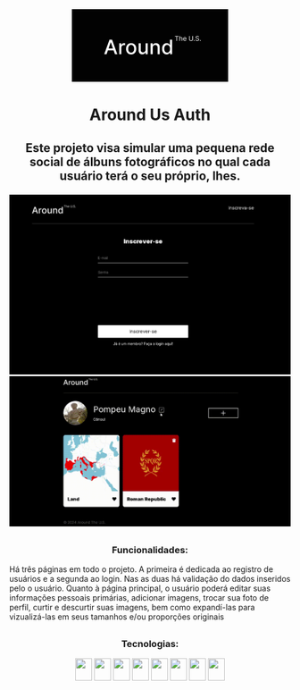 <div align="center">
    <img alt="Around Us Logo" src="./docs/images/preview_logo_aroundus.png" />
    <h1>Around Us Auth</h1>
</div>

## <p align="center">Este projeto visa simular uma pequena rede social de álbuns fotográficos no qual cada usuário terá o seu próprio, lhes.</p>

<div align="center">
    <img alt="Around Us Logo" src="./docs/images/preview_auth_around_us.gif" />
    <img alt="Around Us Logo" src="./docs/images/preview_around_us.gif" />
</div>

##

### <h3 align="center">Funcionalidades:</h3>
<div>
    <p>Há três páginas em todo o projeto. A primeira é dedicada ao registro de usuários e a segunda ao login. Nas as duas há validação do dados inseridos pelo o usuário.
    Quanto à página principal, o usuário poderá editar suas informações pessoais primárias, adicionar imagens, trocar sua foto de perfil, curtir e descurtir suas imagens, bem como expandí-las para vizualizá-las em seus tamanhos e/ou proporções originais</p>
</div>

##

### <h3 align="center">Tecnologias:</h3>
<div align="center">
    <img height=40px width=30px src="https://cdn.jsdelivr.net/gh/devicons/devicon@latest/icons/vitest/vitest-original.svg" />
    <img height=40px width=30px src="https://cdn.jsdelivr.net/gh/devicons/devicon@latest/icons/npm/npm-original-wordmark.svg" />
    <img height=40px width=30px src="https://cdn.jsdelivr.net/gh/devicons/devicon@latest/icons/react/react-original.svg" />
    <img height=40px width=30px src="https://cdn.jsdelivr.net/gh/devicons/devicon@latest/icons/reactnavigation/reactnavigation-original.svg" />
    <img height=40px width=30px src="https://cdn.jsdelivr.net/gh/devicons/devicon@latest/icons/reactrouter/reactrouter-original.svg" />
    <img height=40px width=30px src="https://cdn.jsdelivr.net/gh/devicons/devicon@latest/icons/javascript/javascript-original.svg" />
    <img height=40px width=30px src="https://cdn.jsdelivr.net/gh/devicons/devicon@latest/icons/json/json-original.svg" />
    <img height=40px width=30px src="https://cdn.jsdelivr.net/gh/devicons/devicon@latest/icons/eslint/eslint-original.svg" />
</div>
